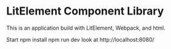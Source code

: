 # LitElement Component Library

This is an application build with LitElement, Webpack, and html.

Start 
npm install
npm run dev
look at http://localhost:8080/